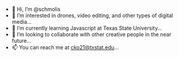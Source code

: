 - 👋 Hi, I’m @schmolis
- 👀 I’m interested in drones, video editing, and other types of digital media...
- 🌱 I’m currently learning Javascript at Texas State University...
- 💞️ I’m looking to collaborate with other creative people in the near future...
- 📫 You can reach me at cko21@txstat.edu...

<!---
schmolis/schmolis is a ✨ special ✨ repository because its `README.md` (this file) appears on your GitHub profile.
You can click the Preview link to take a look at your changes.
--->
